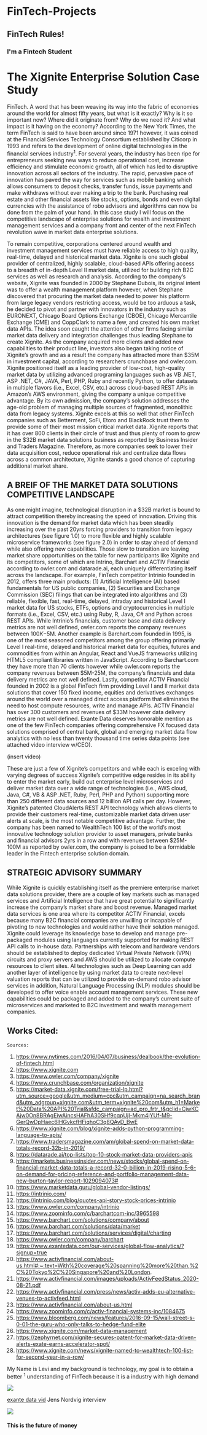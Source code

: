# FinTech-Projects
## FinTech Rules!
### I'm a Fintech Student

# The Xignite Enterprise Solution Case Study
FinTech. A word that has been weaving its way into the fabric of economies around the world for almost fifty years, but what is it exactly? Why is it so important now? Where did it originate from? Why do we need it? And what impact is it having on the economy? According to the New York Times, the term FinTech is said to have been around since 1971 however, it was coined at the Financial Services Technology Consortium established by Citicorp in 1993 and refers to the development of online digital technologies in the financial services industry<sup>1</sup>.  For several years, the industry has been ripe for entrepreneurs seeking new ways to reduce operational cost, increase efficiency and stimulate economic growth, all of which has led to disruptive innovation across all sectors of the industry. The rapid, pervasive pace of innovation has paved the way for services such as mobile banking which allows consumers to deposit checks, transfer funds, issue payments and make withdraws without ever making a trip to the bank. Purchasing real estate and other financial assets like stocks, options, bonds and even digital currencies with the assistance of robo advisors and algorithms can now be done from the palm of your hand.  In this case study I will focus on the competitive landscape of enterprise solutions for wealth and investment management services and a company front and center of the next FinTech revolution wave in market data enterprise solutions.

To remain competitive, corporations centered around wealth and investment management services must have reliable access to high quality, real-time, delayed and historical market data.  Xignite is one such global provider of centralized, highly scalable, cloud-based APIs offering access to a breadth of in-depth Level II market data, utilized for building rich B2C services as well as research and analysis. According to the company’s website, Xignite was founded in 2000 by  Stephane Dubois, its original intent was to offer a wealth management platform however, when Stephane discovered that procuring the market data needed to power his platform from large legacy vendors restricting access, would be too arduous a task, he decided to pivot and partner with innovators in the industry such as EURONEXT, Chicago Board Options Exchange (CBOE), Chicago Mercantile Exchange (CME) and CoppClark to name a few, and created his own market data APIs.  The idea soon caught the attention of other firms facing similar market data delivery and integration challenges thus leading Stephane to create Xignite. As the company acquired more clients and added new capabilities to their product line, investors also began taking notice of Xignite’s growth and as a result the company has attracted more than $35M in investment capital, according to researchers crunchbase and owler.com. Xignite positioned itself as a leading provider of low-cost, high-quality market data by utilizing advanced programing languages such as VB .NET, ASP .NET, C#, JAVA, Perl, PHP, Ruby and recently Python, to offer datasets in multiple flavors (i.e., Excel, CSV, etc.) across cloud-based REST APIs in Amazon’s AWS environment, giving the company a unique competitive advantage.  By its own admission, the company’s solution addresses the age-old problem of managing multiple sources of fragmented, monolithic data from legacy systems. Xignite excels at this so well that other FinTech companies such as Betterment, SoFi, Etoro and BlackRock trust them to provide some of their most mission critical market data. Xignite reports that it has over 800 clients in their circle of trust and thus plenty of room to grow in the $32B market data solutions business as reported by Business Insider and Traders Magazine. Therefore, as more companies seek to lower their data acquisition cost, reduce operational risk and centralize data flows across a common architecture, Xignite stands a good chance of capturing additional market share.

## A BREIF OF THE MARKET DATA SOLUTIONS COMPETITIVE LANDSCAPE
As one might imagine, technological disruption in a $32B market is bound to attract competition thereby increasing the speed of innovation.  Driving this innovation is the demand for market data which has been steadily increasing over the past 20yrs forcing providers to transition from legacy architectures (see figure 1.0) to more flexible and highly scalable microservice frameworks (see figure 2.0) in order to stay ahead of demand while also offering new capabilities. Those slow to transition are leaving market share opportunities on the table for new participants like Xignite and its competitors, some of which are Intrino, Barchart and ACTIV Financial according to owler.com and datarade.ai, each uniquely differentiating itself across the landscape.  For example, FinTech competitor Intrinio founded in 2012, offers three main products: (1) Artificial Intelligence (AI) based fundamentals for US public companies, (2) Securities and Exchange Commission (SEC) filings that can be integrated into algorithms and (3) reliable, flexible, fast, real-time, delayed, intraday and historical Level I market data for US stocks, ETFs, options and cryptocurrencies in multiple formats (i.e., Excel, CSV, etc.) using Ruby, R, Java, C# and Python across REST APIs. While Intrinio’s financials, customer base and data delivery metrics are not well defined, owler.com reports the company revenues between $100K-$5M. Another example is Barchart.com founded in 1995, is one of the most seasoned competitors among the group offering primarily Level I real-time, delayed and historical market data for equities, futures and commodities from within an Angular, React and VueJS frameworks utilizing HTML5 compliant libraries written in JavaScript. According to Barchart.com they have more than 70 clients however while owler.com reports the company revenues between $5M-25M, the company’s financials and data delivery metrics are not well defined. Lastly, competitor ACTIV Financial founded in 2002 is a global FinTech firm providing Level I and II market data solutions that cover 150 fixed income, equities and derivatives exchanges around the world over a managed direct access platform that eliminates the need to host compute resources, write and manage APIs. ACTIV Financial has over 300 customers and revenues of $33M however data delivery metrics are not well defined. Exante Data deserves honorable mention as one of the few FinTech companies offering comprehensive FX focused data solutions comprised of central bank, global and emerging market data flow analytics with no less than twenty thousand time series data points (see attached video interview w/CEO).

(insert video)

These are just a few of Xignite’s competitors and while each is exceling with varying degrees of success Xignite’s competitive edge resides in its ability to enter the market early, build out enterprise level microservices and deliver market data over a wide range of technologies (i.e., AWS cloud, Java, C#, VB & ASP .NET, Ruby, Perl, PHP and Python) supporting more than 250 different data sources and 12 billion API calls per day. However, Xignite’s patented CloudAlerts REST API technology which allows clients to provide their customers real-time, customizable market data driven user alerts at scale, is the most notable competitive advantage. Further, the company has been named to WealthTech 100 list of the world’s most innovative technology solution provider to asset managers, private banks and financial advisors 2yrs in a row and with revenues between $25M-100M as reported by owler.com, the company is poised to be a formidable leader in the Fintech enterprise solution domain. 


## STRATEGIC ADVISORY SUMMARY
While Xignite is quickly establishing itself as the premiere enterprise market data solutions provider, there are a couple of key markets such as managed services and Artificial Intelligence that have great potential to significantly increase the company’s market share and boost revenue. Managed market data services is one area where its competitor ACTIV Financial, excels because many B2C financial companies are unwilling or incapable of pivoting to new technologies and would rather have their solution managed. Xignite could leverage its knowledge base to develop and manage pre-packaged modules using languages currently supported for making REST API calls to in-house data. Partnerships with telecom and hardware vendors should be established to deploy dedicated Virtual Private Network (VPN) circuits and proxy servers and AWS should be utilized to allocate compute resources to client sites.  AI technologies such as Deep Learning can add another layer of intelligence by using market data to create next-level valuation reports that can be utilized to provide on-demand robo advisor services in addition, Natural Language Processing (NLP) modules should be developed to offer voice enable account management services.  These new capabilities could be packaged and added to the company’s current suite of microservices and marketed to B2C investment and wealth management companies.
 
## Works Cited:
	Sources:
1.	https://www.nytimes.com/2016/04/07/business/dealbook/the-evolution-of-fintech.html 
2.	https://www.xignite.com  
3.	https://www.owler.com/company/xignite  
4.	https://www.crunchbase.com/organization/xignite 
5.	https://market-data.xignite.com/free-trial-lp.html?utm_source=google&utm_medium=cpc&utm_campaign=na_search_brand&utm_adgroup=xignite.com&utm_term=xignite%20com&utm_h1=Market%20Data%20API%20Trial&sfdc_campaign=ad_pro_frtr_t&gclid=CjwKCAjw0On8BRAgEiwAincsHAFhA30SHf9cqpUjI-Mkm4jYUf-M9-GerQwDpHaec6lHGvkcfHFiqhoC3q8QAvD_BwE 
6.	https://www.xignite.com/blog/xignite-adds-python-programming-language-to-apis/ 
7.	https://www.tradersmagazine.com/am/global-spend-on-market-data-totals-record-32b-in-2019/ 
8.	https://datarade.ai/top-lists/top-10-stock-market-data-providers-apis 
9.	https://markets.businessinsider.com/news/stocks/global-spend-on-financial-market-data-totals-a-record-32-0-billion-in-2019-rising-5-6-on-demand-for-pricing-reference-and-portfolio-management-data-new-burton-taylor-report-1029094073# 
10.	https://www.marketdata.guru/global-vendor-listings/ 
11.	https://intrinio.com/ 
12.	https://intrinio.com/blog/quotes-api-story-stock-prices-intrinio 
13.	https://www.owler.com/company/intrinio 
14.	https://www.zoominfo.com/c/barchartcom-inc/3965598 
15.	https://www.barchart.com/solutions/company/about 
16.	https://www.barchart.com/solutions/data/market 
17.	https://www.barchart.com/solutions/services/digital/charting
18.	https://www.owler.com/company/barchart 
19.	https://www.exantedata.com/our-services/global-flow-analytics/?signup=true 
20.	https://www.activfinancial.com/about-us.html#:~:text=With%20coverage%20spanning%20more%20than,%2C%20Tokyo%2C%20Singapore%20and%20London.
21.	https://www.activfinancial.com/images/uploads/ActivFeedStatus_2020-08-21.pdf
22.	https://www.activfinancial.com/press/news/activ-adds-eu-alternative-venues-to-activfeed.html
23.	https://www.activfinancial.com/about-us.html
24.	https://www.zoominfo.com/c/activ-financial-systems-inc/1084675
25.	https://www.bloomberg.com/news/features/2016-09-15/wall-street-s-0-01-the-guru-who-only-talks-to-hedge-fund-elite
26.	https://www.xignite.com/market-data-management
27.	https://zephyrnet.com/xignite-secures-patent-for-market-data-driven-alerts-exate-earns-accelerator-spot/
28.	https://www.xignite.com/news/xignite-named-to-wealthtech-100-list-for-second-year-in-a-row/


My Name is Levi and my background is technology, my goal is to obtain a better <sup>1</sup> understanding of FinTech because it is a industry with high demand

![](https://github.com/lchristij/FinTech-Projects/blob/main/images/fintech.jpg)

[exante data vid](https://m.exantedata.com/2019/09/12144835/Jens_RealVision_Intro.mp4) Jens Nordvig interview

![](https://github.com/lchristij/FinTech-Projects/blob/main/images/MDmicroservices.png)

#### This is the future of money
